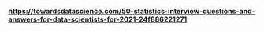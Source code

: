 **https://towardsdatascience.com/50-statistics-interview-questions-and-answers-for-data-scientists-for-2021-24f886221271**
